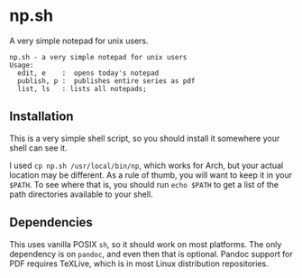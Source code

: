 # np.sh

A very simple notepad for unix users.

```
np.sh - a very simple notepad for unix users
Usage:
  edit, e    :  opens today's notepad
  publish, p :  publishes entire series as pdf
  list, ls   : lists all notepads;
```

## Installation

This is a very simple shell script, so you should install it somewhere your shell can see it.

I used `cp np.sh /usr/local/bin/np`, which works for Arch, but your actual location may be different. As a rule of thumb, you will want to keep it in your `$PATH`. To see where that is, you should run `echo $PATH` to get a list of the path directories available to your shell.

## Dependencies

This uses vanilla POSIX `sh`, so it should work on most platforms. The only dependency is on `pandoc`, and even then that is optional. Pandoc support for PDF requires TeXLive, which is in most Linux distribution repositories.
